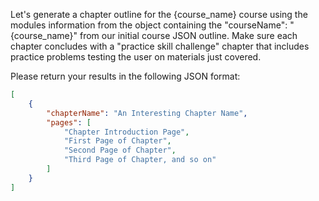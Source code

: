 Let's generate a chapter outline for the {course_name} course using the modules information from the object containing the "courseName": "{course_name}" from our initial course JSON outline. Make sure each chapter concludes with a "practice skill challenge" chapter that includes practice problems testing the user on materials just covered.

Please return your results in the following JSON format:
```json
[
    {
        "chapterName": "An Interesting Chapter Name",
        "pages": [
            "Chapter Introduction Page",
            "First Page of Chapter",
            "Second Page of Chapter",
            "Third Page of Chapter, and so on"
        ]
    }
]
```